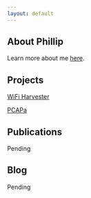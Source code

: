 ```yaml
---
layout: default
---
```


## About Phillip

Learn more about me [here](./about-Phillip.md).

## Projects

[WiFi Harvester](./wifiHarvester.md)

[PCAPa](./PCAPa.md)

## Publications

Pending

## Blog

Pending
